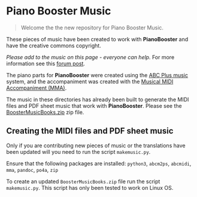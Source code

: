 # Piano Booster Music

> Welcome the the new repository for Piano Booster Music.

These pieces of music have been created to work with **PianoBooster** and
have the creative commons copyright.

_Please add to the music on this page  - everyone can help._ For more information see this
[forum post](http://piano-booster.2625608.n2.nabble.com/Creating-music-for-PianoBooster-using-MMA-Everyone-can-help-td4167350.html).

The piano parts for **PianoBooster** were created using the [ABC Plus music](http://abcplus.sourceforge.net/) system,
and the accompaniment was created with the [Musical MIDI Accompaniment (MMA)](http://www.mellowood.ca/mma/).

The music in these directories has already been built to  generate the MIDI files and PDF sheet music that work with **PianoBooster**.
Please see the [BoosterMusicBooks.zip](../BoosterMusicBooks.zip) zip file.


## Creating the MIDI files and PDF sheet music

Only if you are contributing new pieces of music
or the translations have been updated will you need to run the script `makemusic.py`.

Ensure that the following packages are installed:
`python3`, `abcm2ps`, `abcmidi`, `mma`, `pandoc`, `po4a`, `zip`

To create an updated  `BoosterMusicBooks.zip` file run the script `makemusic.py`.
This script has only been tested to work on Linux OS.
